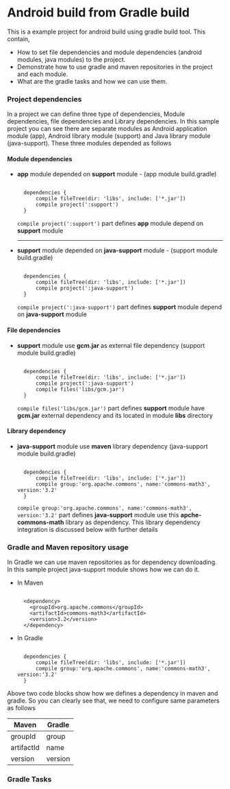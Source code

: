 # Android build from Gradle build
This is a example project for android build using gradle build tool. 
This contain,
 
 * How to set file dependencies and module dependencies (android modules, java modules) to the project. 
 * Demonstrate how to use gradle and maven repositories in the project and each module. 
 * What are the gradle tasks and how we can use them.

### Project dependencies 
 In a project we can define three type of dependencies, Module dependencies, file dependencies and Library dependencies. In this sample project you can see
there are separate modules as Android application module (app), Android library module (support) and Java library module (java-support). 
These three modules depended as follows

#### Module dependencies

 * **app** module depended on **support** module - (app module build.gradle)
      
      ```

        dependencies {
            compile fileTree(dir: 'libs', include: ['*.jar'])
            compile project(':support')
        }
      ```  
       
    `compile project(':support')` part defines **app** module depend on **support** module   
    
     --- 
 
 * **support** module depended on **java-support** module - (support module build.gradle)

      ```

        dependencies {
            compile fileTree(dir: 'libs', include: ['*.jar'])
            compile project(':java-support')
        }
      ``` 

    `compile project(':java-support')` part defines **support** module depend on **java-support** module 

#### File dependencies

 * **support** module use **gcm.jar** as external file dependency (support module build.gradle)
       
      ```

        dependencies {
            compile fileTree(dir: 'libs', include: ['*.jar'])
            compile project(':java-support')
            compile files('libs/gcm.jar')
        }
      ```

    `compile files('libs/gcm.jar')` part defines **support** module have **gcm.jar** external dependency and its located in module **libs** directory
   
#### Library dependency

 * **java-support** module use **maven** library dependency (java-support module build.gradle)

      ```

        dependencies {
            compile fileTree(dir: 'libs', include: ['*.jar'])
            compile group:'org.apache.commons', name:'commons-math3', version:'3.2'
        }
      ```

    `compile group:'org.apache.commons', name:'commons-math3', version:'3.2'` part defines **java-support** module use this **apche-commons-math** library as dependency. This library dependency integration is discussed below with further details
   
### Gradle and Maven repository usage

In Gradle we can use maven repositories as for dependency downloading. In this sample project java-support module shows how we can do it.

 * In Maven

      ```

        <dependency>
	      <groupId>org.apache.commons</groupId>
	      <artifactId>commons-math3</artifactId>
	      <version>3.2</version>
        </dependency>

      ```
 
 * In Gradle

      ```

        dependencies {
            compile fileTree(dir: 'libs', include: ['*.jar'])
            compile group:'org.apache.commons', name:'commons-math3', version:'3.2'
        }

      ```

Above two code blocks show how we defines a dependency in maven and gradle. So you can clearly see that, we need to configure same parameters as follows

Maven       | Gradle
----------- | -----------
groupId     | group
artifactId  | name
version     | version

### Gradle Tasks